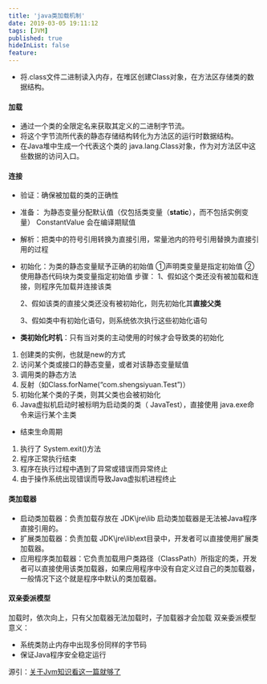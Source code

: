 ```yaml
---
title: 'java类加载机制'
date: 2019-03-05 19:11:12
tags: [JVM]
published: true
hideInList: false
feature: 
---
```


- 将.class文件二进制读入内存，在堆区创建Class对象，在方法区存储类的数据结构。

<!--more-->

#### 加载

- 通过一个类的全限定名来获取其定义的二进制字节流。
- 将这个字节流所代表的静态存储结构转化为方法区的运行时数据结构。
- 在Java堆中生成一个代表这个类的 java.lang.Class对象，作为对方法区中这些数据的访问入口。

#### 连接

- 验证：确保被加载的类的正确性

- 准备： 为静态变量分配默认值（仅包括类变量（**static**），而不包括实例变量）
  ConstantValue 会在编译期赋值

- 解析：把类中的符号引用转换为直接引用，常量池内的符号引用替换为直接引用的过程

- 初始化：为类的静态变量赋予正确的初始值
  ①声明类变量是指定初始值
  ②使用静态代码块为类变量指定初始值
  步骤：
  1、假如这个类还没有被加载和连接，则程序先加载并连接该类

  2、假如该类的直接父类还没有被初始化，则先初始化其**直接父类**

  3、假如类中有初始化语句，则系统依次执行这些初始化语句

- **类初始化时机**：只有当对类的主动使用的时候才会导致类的初始化

1. 创建类的实例，也就是new的方式
2. 访问某个类或接口的静态变量，或者对该静态变量赋值
3. 调用类的静态方法
4. 反射（如Class.forName(“com.shengsiyuan.Test”)）
5. 初始化某个类的子类，则其父类也会被初始化
6. Java虚拟机启动时被标明为启动类的类（ JavaTest），直接使用 java.exe命令来运行某个主类

- 结束生命周期

1. 执行了 System.exit()方法
2. 程序正常执行结束
3. 程序在执行过程中遇到了异常或错误而异常终止
4. 由于操作系统出现错误而导致Java虚拟机进程终止

#### 类加载器

- 启动类加载器：负责加载存放在 JDK\jre\lib 启动类加载器是无法被Java程序直接引用的。
- 扩展类加载器：负责加载 JDK\jre\lib\ext目录中，开发者可以直接使用扩展类加载器。
- 应用程序类加载器：它负责加载用户类路径（ClassPath）所指定的类，开发者可以直接使用该类加载器，如果应用程序中没有自定义过自己的类加载器，一般情况下这个就是程序中默认的类加载器。

#### 双亲委派模型

加载时，依次向上，只有父加载器无法加载时，子加载器才会加载
双亲委派模型意义：

- 系统类防止内存中出现多份同样的字节码
- 保证Java程序安全稳定运行

源引：[关于Jvm知识看这一篇就够了](https://zhuanlan.zhihu.com/p/34426768)